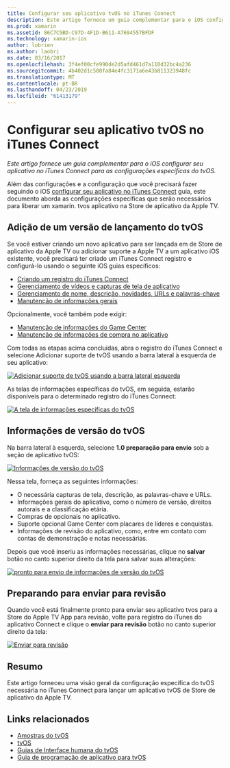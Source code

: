 ```yaml
---
title: Configurar seu aplicativo tvOS no iTunes Connect
description: Este artigo fornece um guia complementar para o iOS configurar seu aplicativo no iTunes Connect para as configurações específicas do tvOS.
ms.prod: xamarin
ms.assetid: 86C7C5BD-C97D-4F1D-B611-A7694557BFDF
ms.technology: xamarin-ios
author: lobrien
ms.author: laobri
ms.date: 03/16/2017
ms.openlocfilehash: 3f4ef00cfe990de2d5afd461d7a110d32bc4a236
ms.sourcegitcommit: 4b402d1c508fa84e4fc3171a6e43b811323948fc
ms.translationtype: MT
ms.contentlocale: pt-BR
ms.lasthandoff: 04/23/2019
ms.locfileid: "61413179"
---
```

# <a name="configure-your-tvos-app-in-itunes-connect"></a>Configurar seu aplicativo tvOS no iTunes Connect

_Este artigo fornece um guia complementar para o iOS configurar seu aplicativo no iTunes Connect para as configurações específicas do tvOS._


Além das configurações e a configuração que você precisará fazer seguindo o iOS [configurar seu aplicativo no iTunes Connect](~/ios/deploy-test/app-distribution/app-store-distribution/itunesconnect.md) guia, este documento aborda as configurações específicas que serão necessários para liberar um xamarin. tvos aplicativo na Store de aplicativo da Apple TV.

<a name="Adding-a-tvOS-Release-Version" />

## <a name="adding-a-tvos-release-version"></a>Adição de um versão de lançamento do tvOS

Se você estiver criando um novo aplicativo para ser lançada em de Store de aplicativo da Apple TV ou adicionar suporte a Apple TV a um aplicativo iOS existente, você precisará ter criado um iTunes Connect registro e configurá-lo usando o seguinte iOS guias específicos:

- [Criando um registro do iTunes Connect](~/ios/deploy-test/app-distribution/app-store-distribution/itunesconnect.md#creating)
- [Gerenciamento de vídeos e capturas de tela de aplicativo](~/ios/deploy-test/app-distribution/app-store-distribution/itunesconnect.md#managing)
- [Gerenciamento de nome, descrição, novidades, URLs e palavras-chave](~/ios/deploy-test/app-distribution/app-store-distribution/itunesconnect.md#metadata)
- [Manutenção de informações gerais](~/ios/deploy-test/app-distribution/app-store-distribution/itunesconnect.md#general)

Opcionalmente, você também pode exigir:

- [Manutenção de informações do Game Center](~/ios/deploy-test/app-distribution/app-store-distribution/itunesconnect.md#game-center)
- [Manutenção de informações de compra no aplicativo](~/ios/deploy-test/app-distribution/app-store-distribution/itunesconnect.md#iap)

Com todas as etapas acima concluídas, abra o registro do iTunes Connect e selecione Adicionar suporte de tvOS usando a barra lateral à esquerda de seu aplicativo:

[![](itunes-connect-images/connect01.png "Adicionar suporte de tvOS usando a barra lateral esquerda")](itunes-connect-images/connect01.png#lightbox)

As telas de informações específicas do tvOS, em seguida, estarão disponíveis para o determinado registro do iTunes Connect:

[![](itunes-connect-images/connect02.png "A tela de informações específicas do tvOS")](itunes-connect-images/connect02.png#lightbox)

<a name="tvOS-Version-Information" />

## <a name="tvos-version-information"></a>Informações de versão do tvOS

Na barra lateral à esquerda, selecione **1.0 preparação para envio** sob a seção de aplicativo tvOS:

[![](itunes-connect-images/connect03.png "Informações de versão do tvOS")](itunes-connect-images/connect03.png#lightbox)

Nessa tela, forneça as seguintes informações:

- O necessária capturas de tela, descrição, as palavras-chave e URLs.
- Informações gerais do aplicativo, como o número de versão, direitos autorais e a classificação etária.
- Compras de opcionais no aplicativo.
- Suporte opcional Game Center com placares de líderes e conquistas.
- Informações de revisão do aplicativo, como, entre em contato com contas de demonstração e notas necessárias.

Depois que você inseriu as informações necessárias, clique no **salvar** botão no canto superior direito da tela para salvar suas alterações:

[![](itunes-connect-images/connect04.png "pronto para envio de informações de versão do tvOS")](itunes-connect-images/connect04.png#lightbox)

<a name="Submitting-for-Review" />

## <a name="preparing-to-submit-for-review"></a>Preparando para enviar para revisão

Quando você está finalmente pronto para enviar seu aplicativo tvos para a Store do Apple TV App para revisão, volte para registro do iTunes do aplicativo Connect e clique o **enviar para revisão** botão no canto superior direito da tela:

[![](itunes-connect-images/connect05.png "Enviar para revisão")](itunes-connect-images/connect05.png#lightbox)

<a name="Summary" />

## <a name="summary"></a>Resumo

Este artigo forneceu uma visão geral da configuração específica do tvOS necessária no iTunes Connect para lançar um aplicativo tvOS de Store de aplicativo da Apple TV.



## <a name="related-links"></a>Links relacionados

- [Amostras do tvOS](https://developer.xamarin.com/samples/tvos/all/)
- [tvOS](https://developer.apple.com/tvos/)
- [Guias de Interface humana do tvOS](https://developer.apple.com/tvos/human-interface-guidelines/)
- [Guia de programação de aplicativo para tvOS](https://developer.apple.com/library/prerelease/tvos/documentation/General/Conceptual/AppleTV_PG/)
